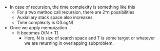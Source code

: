 * In case of recursion, the time complexity is something like this
    * For a two method call recursion, there are 2^n possibilities
    * Auxiallary stack space also increases
    * Time complexity is O(LogN)
* Once we apply memoization
    * It becomes O(N * T)
        * Here, N is size of search space and T is some target or whatever we are returning in overlapping subproblem.